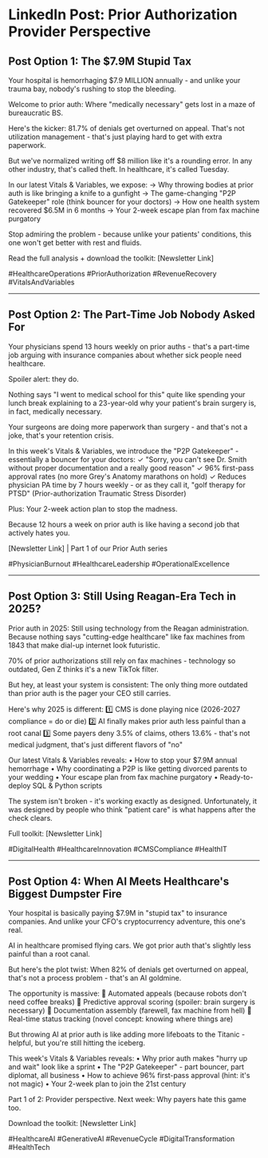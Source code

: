 # LinkedIn Post: Prior Authorization Provider Perspective

## Post Option 1: The $7.9M Stupid Tax

Your hospital is hemorrhaging $7.9 MILLION annually - and unlike your trauma bay, nobody's rushing to stop the bleeding.

Welcome to prior auth: Where "medically necessary" gets lost in a maze of bureaucratic BS.

Here's the kicker: 81.7% of denials get overturned on appeal. That's not utilization management - that's just playing hard to get with extra paperwork.

But we've normalized writing off $8 million like it's a rounding error. In any other industry, that's called theft. In healthcare, it's called Tuesday.

In our latest Vitals & Variables, we expose:
→ Why throwing bodies at prior auth is like bringing a knife to a gunfight
→ The game-changing "P2P Gatekeeper" role (think bouncer for your doctors)
→ How one health system recovered $6.5M in 6 months
→ Your 2-week escape plan from fax machine purgatory

Stop admiring the problem - because unlike your patients' conditions, this one won't get better with rest and fluids.

Read the full analysis + download the toolkit: [Newsletter Link]

#HealthcareOperations #PriorAuthorization #RevenueRecovery #VitalsAndVariables

---

## Post Option 2: The Part-Time Job Nobody Asked For

Your physicians spend 13 hours weekly on prior auths - that's a part-time job arguing with insurance companies about whether sick people need healthcare.

Spoiler alert: they do.

Nothing says "I went to medical school for this" quite like spending your lunch break explaining to a 23-year-old why your patient's brain surgery is, in fact, medically necessary.

Your surgeons are doing more paperwork than surgery - and that's not a joke, that's your retention crisis.

In this week's Vitals & Variables, we introduce the "P2P Gatekeeper" - essentially a bouncer for your doctors:
✓ "Sorry, you can't see Dr. Smith without proper documentation and a really good reason"
✓ 96% first-pass approval rates (no more Grey's Anatomy marathons on hold)
✓ Reduces physician PA time by 7 hours weekly - or as they call it, "golf therapy for PTSD" (Prior-authorization Traumatic Stress Disorder)

Plus: Your 2-week action plan to stop the madness.

Because 12 hours a week on prior auth is like having a second job that actively hates you.

[Newsletter Link] | Part 1 of our Prior Auth series

#PhysicianBurnout #HealthcareLeadership #OperationalExcellence

---

## Post Option 3: Still Using Reagan-Era Tech in 2025?

Prior auth in 2025: Still using technology from the Reagan administration. Because nothing says "cutting-edge healthcare" like fax machines from 1843 that make dial-up internet look futuristic.

70% of prior authorizations still rely on fax machines - technology so outdated, Gen Z thinks it's a new TikTok filter.

But hey, at least your system is consistent: The only thing more outdated than prior auth is the pager your CEO still carries.

Here's why 2025 is different:
1️⃣ CMS is done playing nice (2026-2027 compliance = do or die)
2️⃣ AI finally makes prior auth less painful than a root canal
3️⃣ Some payers deny 3.5% of claims, others 13.6% - that's not medical judgment, that's just different flavors of "no"

Our latest Vitals & Variables reveals:
• How to stop your $7.9M annual hemorrhage
• Why coordinating a P2P is like getting divorced parents to your wedding
• Your escape plan from fax machine purgatory
• Ready-to-deploy SQL & Python scripts

The system isn't broken - it's working exactly as designed. Unfortunately, it was designed by people who think "patient care" is what happens after the check clears.

Full toolkit: [Newsletter Link]

#DigitalHealth #HealthcareInnovation #CMSCompliance #HealthIT

---

## Post Option 4: When AI Meets Healthcare's Biggest Dumpster Fire

Your hospital is basically paying $7.9M in "stupid tax" to insurance companies. And unlike your CFO's cryptocurrency adventure, this one's real.

AI in healthcare promised flying cars. We got prior auth that's slightly less painful than a root canal.

But here's the plot twist: When 82% of denials get overturned on appeal, that's not a process problem - that's an AI goldmine.

The opportunity is massive:
🤖 Automated appeals (because robots don't need coffee breaks)
🤖 Predictive approval scoring (spoiler: brain surgery is necessary)
🤖 Documentation assembly (farewell, fax machine from hell)
🤖 Real-time status tracking (novel concept: knowing where things are)

But throwing AI at prior auth is like adding more lifeboats to the Titanic - helpful, but you're still hitting the iceberg.

This week's Vitals & Variables reveals:
• Why prior auth makes "hurry up and wait" look like a sprint
• The "P2P Gatekeeper" - part bouncer, part diplomat, all business
• How to achieve 96% first-pass approval (hint: it's not magic)
• Your 2-week plan to join the 21st century

Part 1 of 2: Provider perspective. Next week: Why payers hate this game too.

Download the toolkit: [Newsletter Link]

#HealthcareAI #GenerativeAI #RevenueCycle #DigitalTransformation #HealthTech